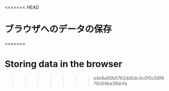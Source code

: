 
<<<<<<< HEAD
# ブラウザへのデータの保存
=======
# Storing data in the browser
>>>>>>> e4e6a50b5762dd5dc4c0f0c58f870c64be39dcfa
